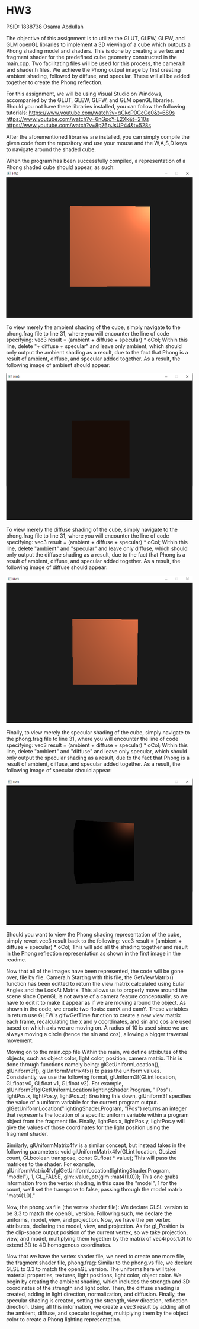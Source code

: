 # HW3
PSID: 1838738 Osama Abdullah

The objective of this assignment is to utilize the  GLUT, GLEW, GLFW, and GLM openGL libraries to implement a 3D viewing of a cube which outputs a Phong shading model and shaders. This is done by creating a vertex and fragment shader for the predefined cube geometry constructed in the main.cpp. Two facilitating files will be used for this process, the camera.h and shader.h files. We achieve the Phong output image by first creating ambient shading, followed by diffuse, and specular. These will all be added together to create the Phong reflection.

For this assignment, we will be using Visual Studio on Windows, accompanied by the GLUT, GLEW, GLFW, and GLM openGL libraries. 
Should you not have these libraries installed, you can follow the following tutorials:
https://www.youtube.com/watch?v=gCkcP0GcCe0&t=689s
https://www.youtube.com/watch?v=6nGpoY-L2Xk&t=210s
https://www.youtube.com/watch?v=8p76pJsUP44&t=528s

After the aforementioned libraries are installed, you can simply compile the given code from the repository and use your mouse and the W,A,S,D keys to navigate around the shaded cube.

When the program has been successfully compiled, a representation of a Phong shaded cube should appear, as such:
![Scene1](https://github.com/omabdullah/HW3/blob/main/phong.png?raw=true "Scene 1")

To view merely the ambient shading of the cube, simply navigate to the phong.frag file to line 31, where you will encounter the line of code specifying:
    vec3 result = (ambient + diffuse + specular) * oCol;
Within this line, delete "+ diffuse + specular" and leave only ambient, which should only output the ambient shading as a result, due to the fact that Phong is a result of ambient, diffuse, and specular added together. As a result, the following image of ambient should appear:

![Scene2](https://github.com/omabdullah/HW3/blob/main/ambient.png?raw=true "Scene 1")

To view merely the diffuse shading of the cube, simply navigate to the phong.frag file to line 31, where you will encounter the line of code specifying:
    vec3 result = (ambient + diffuse + specular) * oCol;
Within this line, delete "ambient" and "specular" and leave only diffuse, which should only output the diffuse shading as a result, due to the fact that Phong is a result of ambient, diffuse, and specular added together. As a result, the following image of diffuse should appear:

![Scene2](https://github.com/omabdullah/HW3/blob/main/diffuse.png?raw=true "Scene 1")

Finally, to view merely the specular shading of the cube, simply navigate to the phong.frag file to line 31, where you will encounter the line of code specifying:
    vec3 result = (ambient + diffuse + specular) * oCol;
Within this line, delete "ambient" and "diffuse" and leave only specular, which should only output the specular shading as a result, due to the fact that Phong is a result of ambient, diffuse, and specular added together. As a result, the following image of specular should appear:

![Scene2](https://github.com/omabdullah/HW3/blob/main/specular.png?raw=true "Scene 1")

Should you want to view the Phong shading representation of the cube, simply revert vec3 result back to the following:
    vec3 result = (ambient + diffuse + specular) * oCol;
This will add all the shading together and result in the Phong reflection representation as shown in the first image in the readme.


Now that all of the images have been represented, the code will be gone over, file by file.
Camera.h
Starting with this file, the GetViewMatrix() function has been editted to return the view matrix calculated using Eular Angles and the LookAt Matrix. This allows us to properly move around the scene since OpenGL is not aware of a camera feature conceptually, so we have to edit it to make it appear as if we are moving around the object. As shown in the code, we create two floats: camX and camY. These variables in return use GLFW's glfwGetTime function to create a new view matrix each frame, recalculating the x and y coordinates, and sin and cos are used based on which axis we are moving on. A radius of 10 is used since we are always moving a circle (hence the sin and cos), allowing a bigger traversal movement.

Moving on to the main.cpp file
Within the main, we define attributes of the objects, such as object color, light color, position, camera matrix. This is done through functions namely being: glGetUniformLocation(), glUniform3f(), glUniformMatrix4fx() to pass the uniform values.
Consistently, we use the following format, glUniform3f(GLint location, GLfloat v0, GLfloat v1, GLfloat v2).
For example, glUniform3f(glGetUniformLocation(lightingShader.Program, "lPos"), lightPos.x, lightPos.y, lightPos.z);
Breaking this down, glUniform3f specifies the value of a uniform variable for the current program output.
glGetUniformLocation("lightingShader.Program, "lPos") returns an integer that represents the location of a specific uniform variable within a program object from the fragment file.
Finally, lightPos.x, lightPos.y, lightPos.y will give the values of those coordinates for the light position using the fragment shader.

Similarly, glUniformMatrix4fv is a similar concept, but instead takes in the following parameters:
void glUniformMatrix4fv(GLint location, GLsizei count, GLboolean transpose, const GLfloat * value);
This will pass the matrices to the shader.
For example, glUniformMatrix4fv(glGetUniformLocation(lightingShader.Program, "model"), 1, GL_FALSE, glm::value_ptr(glm::mat4(1.0)));
This one grabs information from the vertex shading, in this case the "model", 1 for the count, we'll set the transpose to false, passing through the model matrix "mat4(1.0)."

Now, the phong.vs file (the vertex shader file):
We declare GLSL version to be 3.3 to match the openGL version.
Following such, we declare the uniforms, model, view, and projection.
Now, we have the per vertex attributes, declaring the model, view, and projection.
As for gl_Position is the clip-space output position of the current vertex, so we take projection, view, and model, multiplying them together by the matrix of vec4(pos,1.0) to extend 3D to 4D homogenous coordinates.

Now that we have the vertex shader file, we need to create one more file, the fragment shader file, phong.frag:
Similar to the phong.vs file, we declare GLSL to 3.3 to match the openGL version.
The uniforms here will take material properties, textures, light positions, light color, object color.
We begin by creating the ambient shading, which includes the strength and 3D coordinates of the strength and light color.
Then, the diffuse shading is created, adding in light direction, normalization, and diffusion.
Finally, the specular shading is created, setting the strength, view direction, reflection direction.
Using all this information, we create a vec3 result by adding all of the ambient, diffuse, and specular together, multiplying them by the object color to create a Phong lighting representation.
